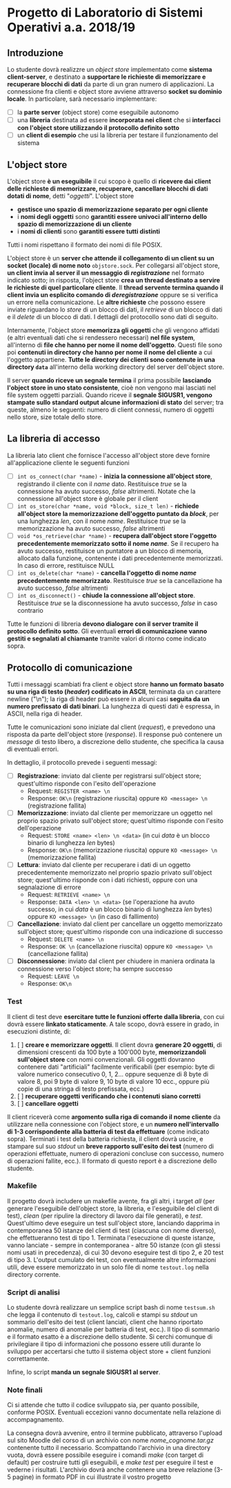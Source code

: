 # Progetto di Laboratorio di Sistemi Operativi a.a. 2018/19

## Introduzione

Lo studente dovrà realizzre un *object store* implementato come **sistema client-server**, e destinato a **supportare le richieste di memorizzare e recuperare blocchi di dati** da parte di un gran numero di applicazioni. La connessione fra clienti e object store avviene attraverso **socket su dominio locale**.
In particolare, sarà necessario implementare:

- [ ] la **parte server** (object store) come eseguibile autonomo
- [ ] una **libreria** destinata ad essere **incorporata nei client** che si **interfacci con l'object store utilizzando il protocollo definito sotto**
- [ ] un **client di esempio** che usi la libreria per testare il funzionamento del sistema

## L'object store

L'object store **è un eseguibile** il cui scopo è quello di **ricevere dai client delle richieste di memorizzare, recuperare, cancellare blocchi di dati dotati di nome**, detti "*oggetti*". L'object store

- **gestisce uno spazio di memorizzazione separato per ogni cliente**
- i **nomi degli oggetti** sono **garantiti essere univoci all'interno dello spazio di memorizzazione di un cliente**
- i **nomi di clienti** sono **garantiti essere tutti distinti**

Tutti i nomi rispettano il formato dei nomi di file POSIX.

L'object store è un **server che attende il collegamento di un client su un socket (locale) di nome noto** `objstore.sock`. Per collegarsi all'object store, **un client invia al server il un messaggio di *registrazione*** nel formato indicato sotto; in risposta, l'object store **crea un thread destinato a servire le richieste di quel particolare cliente**. Il **thread servente termina quando il client invia un esplicito comando di *deregistrazione*** oppure se si verifica un errore nella comunicazione. Le **altre richieste** che possono essere inviate riguardano lo *store* di un blocco di dati, il *retrieve* di un blocco di dati e il *delete* di un blocco di dati. I dettagli del protocollo sono dati di seguito.

Internamente, l'object store **memorizza gli oggetti** che gli vengono affidati (e altri eventuali dati che si rendessero necessari) **nel file system**, all'interno di **file che hanno per nome il nome dell'oggetto**. Questi file sono poi **contenuti in directory che hanno per nome il nome del cliente** a cui l'oggetto appartiene. **Tutte le directory dei clienti sono contenute in una directory `data`** all'interno della working directory del server dell'object store.

Il server **quando riceve un segnale termina** il prima possibile **lasciando l'object store in uno stato consistente**, cioè non vengono mai lasciati nel file system oggetti parziali. Quando riceve il **segnale SIGUSR1, vengono stampate sullo standard output alcune informazioni di stato** del server; tra queste, almeno le seguenti: numero di client connessi, numero di oggetti nello store, size totale dello store.

## La libreria di accesso

La libreria lato client che fornisce l'accesso all'object store deve fornire all'applicazione cliente le seguenti funzioni

- [ ] `int os_connect(char *name)` - **inizia la connessione all'object store**, registrando il cliente con il *name* dato. Restituisce *true* se la connessione ha avuto successo, *false* altrimenti. Notate che la connessione all'object store è globale per il client
- [ ] `int os_store(char *name, void *block, size_t len)` - **richiede all'object store la memorizzazione dell'oggetto puntato da *block***, per una lunghezza *len*, con il nome *name*. Restituisce *true* se la memorizzazione ha avuto successo, *false* altrimenti
- [ ] `void *os_retrieve(char *name)` - **recupera dall'object store l'oggetto precedentemente memorizzato sotto il nome *name***. Se il recupero ha avuto successo, restituisce un puntatore a un blocco di memoria, allocato dalla funzione, contenente i dati precedentemente memorizzati. In caso di errore, restituisce NULL
- [ ] `int os_delete(char *name)` - **cancella l'oggetto di nome *name* precedentemente memorizzato**. Restituisce *true* se la cancellazione ha avuto successo, *false* altrimenti
- [ ] `int os_disconnect()` - **chiude la connessione all'object store**. Restituisce *true* se la disconnessione ha avuto successo, *false* in caso contrario

Tutte le funzioni di libreria **devono dialogare con il server tramite il protocollo definito sotto**. Gli eventuali **errori di comunicazione vanno gestiti e segnalati al chiamante** tramite valori di ritorno come indicato sopra.

## Protocollo di comunicazione

Tutti i messaggi scambiati fra client e object store **hanno un formato basato su una riga di testo (*header*) codificato in ASCII**, terminata da un carattere newline ("\n"); la riga di header può essere in alcuni casi **seguita da un numero prefissato di dati binari**. La lunghezza di questi dati è espressa, in ASCII, nella riga di header.

Tutte le comunicazioni sono iniziate dal client (*request*), e prevedono una risposta da parte dell'object store (*response*). Il response può contenere un *message* di testo libero, a discrezione dello studente, che specifica la causa di eventuali errori.

In dettaglio, il protocollo prevede i seguenti messagi:

- [ ] **Registrazione**: inviato dal cliente per registrarsi sull'object store; quest'ultimo risponde con l'esito dell'operazione
  - Request: `REGISTER <name> \n`
  - Response: `OK\n` (registrazione riuscita) oppure `KO <message> \n` (registrazione fallita)
- [ ] **Memorizzazione**: inviato dal cliente per memorizzare un oggetto nel proprio spazio privato sull'object store; quest'ultimo risponde con l'esito dell'operazione
  - Request: `STORE <name> <len> \n <data>` (in cui *data* è un blocco binario di lunghezza *len* bytes)
  - Response: `OK\n` (memorizzazione riuscita) oppure `KO <message> \n` (memorizzazione fallita)
- [ ] **Lettura**: inviato dal cliente per recuperare i dati di un oggetto precedentemente memorizzato nel proprio spazio privato sull'object store; quest'ultimo risponde con i dati richiesti, oppure con una segnalazione di errore
  - Request: `RETRIEVE <name> \n`
  - Response: `DATA <len> \n <data>` (se l'operazione ha avuto successo, in cui *data* è un blocco binario di lunghezza *len* bytes) oppure `KO <message> \n` (in caso di fallimento)
- [ ] **Cancellazione**: inviato dal client per cancellare un oggetto memorizzato sull'object store; quest'ultimo risponde con una indicazione di successo
  - Request: `DELETE <name> \n`
  - Response: `OK \n` (cancellazione riuscita) oppure `KO <message> \n` (cancellazione fallita)
- [ ] **Disconnessione**: inviato dal client per chiudere in maniera ordinata la connessione verso l'object store; ha sempre successo
  - Request: `LEAVE \n`
  - Response: `OK\n`
  
### Test

Il client di test deve **esercitare tutte le funzioni offerte dalla libreria**, con cui dovrà essere **linkato staticamente**. A tale scopo, dovrà essere in grado, in esecuzioni distinte, di:

1. [ ] **creare e memorizzare oggetti**. Il client dovra **generare 20 oggetti**, di dimensioni crescenti da 100 byte a 100'000 byte,
**memorizzandoli sull'object store** con nomi convenzionali. Gli oggetti dovranno contenere dati "artificiali" facilmente verificabili (per esempio: byte di valore numerico consecutivo 0, 1, 2... oppure sequenze di 8 byte di valore 8, poi 9 byte di valore 9, 10 byte di valore 10 ecc., oppure più copie di una stringa di testo prefissata, ecc.)
2. [ ] **recuperare oggetti verificando che i contenuti siano corretti**
3. [ ] **cancellare oggetti**

  Il client riceverà come **argomento sulla riga di comando il nome cliente** da utilizzare nella connessione con l'object store, e un **numero nell'intervallo di 1-3 corrispondente alla batteria di test da effettuare** (come indicato sopra). Terminati i test della batteria richiesta, il client dovrà uscire, e stampare sul suo *stdout* un **breve rapporto sull'esito dei test** (numero di operazioni effettuate, numero di operazioni concluse con successo, numero di operazioni fallite, ecc.). Il formato di questo report è a discrezione dello studente.

### Makefile

Il progetto dovrà includere un makefile avente, fra gli altri, i target *all* (per generare l'eseguibile dell'object store, la libreria, e l'eseguibile del client di test), *clean* (per ripulire la directory di lavoro dai file generati), e *test*. Quest'ultimo deve eseguire un test sull'object store, lanciando dapprima in contemporanea 50 istanze del client di test (ciascuna con nome diverso), che effettueranno test di tipo 1. Terminata l'esecuzione di queste istanze, vanno lanciate - sempre in contemporanea - altre 50 istanze (con gli stessi nomi usati in precedenza), di cui 30 devono eseguire test di tipo 2, e 20 test di tipo 3. L'output cumulato dei test, con eventualmente altre informazioni utili, deve essere memorizzato in un solo file di nome `testout.log` nella directory corrente.

### Script di analisi

Lo studente dovrà realizzare un semplice script bash di nome `testsum.sh` che legga il contenuto di `testout.log`, calcoli e stampi su *stdout* un sommario dell'esito dei test (client lanciati, client che hanno riportato anomalie, numero di anomalie per batteria di test, ecc.). Il tipo di sommario e il formato esatto è a discrezione dello studente. Si cerchi comunque di privilegiare il tipo di informazioni che possono essere utili durante lo sviluppo per accertarsi che tutto il sistema object store + client funzioni correttamente.

Infine, lo script **manda un segnale SIGUSR1 al server**.

### Note finali

Ci si attende che tutto il codice sviluppato sia, per quanto possibile, conforme POSIX. Eventuali eccezioni vanno documentate nella relazione di accompagnamento.

La consegna dovrà avvenire, entro il termine pubblicato, attraverso l'upload sul sito Moodle del corso di un archivio con nome *nome_cognome.tar.gz* contenente tutto il necessario. Scompattando l'archivio in una directory vuota, dovrà essere possibile eseguire i comandi *make* (con target di default) per costruire tutti gli eseguibili, e *make test* per eseguire il test e vederne i risultati. L'archivio dovrà anche contenere una breve relazione (3-5 pagine) in formato PDF in cui illustrate il vostro progetto
